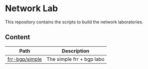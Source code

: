 # Network Lab

This repository contains the scripts to build the network laboratories.

## Content

| Path | Description |
|:----:|:-----------:|
| [frr-bgp/simple](./frr-bgp/simple/README.md) | The simple frr + bgp labo |
